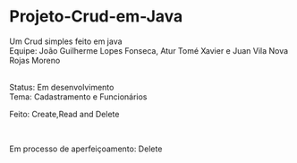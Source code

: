 # Projeto-Crud-em-Java
Um Crud simples feito em java
<br>
Equipe: João Guilherme Lopes Fonseca, Atur Tomé Xavier e Juan Vila Nova Rojas Moreno

<br>
Status: Em desenvolvimento
<br>
Tema: Cadastramento e Funcionários

<br>

Feito: Create,Read and Delete

<br>

Em processo de aperfeiçoamento: Delete
